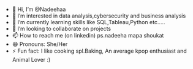 - 👋 Hi, I’m @Nadeehaa
- 👀 I’m interested in data analysis,cybersecurity and business analysis
- 🌱 I’m currently learning skills like SQL,Tableau,Python etc.....
- 💞️ I’m looking to collaborate on projects
- 📫 How to reach me (on linkedin) ps.nadeeha mapa shoukat
- 😄 Pronouns: She/Her
- ⚡ Fun fact: I like cooking spl.Baking, An average kpop enthusiast and Animal Lover :)


<!---
Nadeehaa/Nadeehaa is a ✨ special ✨ repository because its `README.md` (this file) appears on your GitHub profile.
You can click the Preview link to take a look at your changes.
--->
